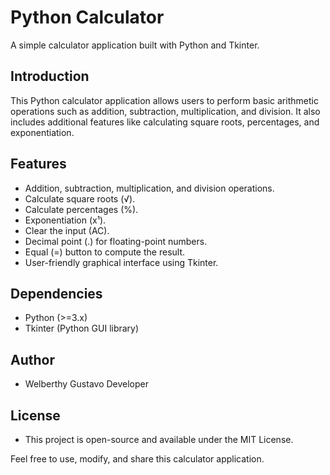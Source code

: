 # Python Calculator

A simple calculator application built with Python and Tkinter.

## Introduction

This Python calculator application allows users to perform basic arithmetic operations such as addition, subtraction, multiplication, and division. It also includes additional features like calculating square roots, percentages, and exponentiation.

## Features

- Addition, subtraction, multiplication, and division operations.
- Calculate square roots (√).
- Calculate percentages (%).
- Exponentiation (x¹).
- Clear the input (AC).
- Decimal point (.) for floating-point numbers.
- Equal (=) button to compute the result.
- User-friendly graphical interface using Tkinter.

## Dependencies
 - Python (>=3.x)
 - Tkinter (Python GUI library)

## Author

 - Welberthy Gustavo Developer

## License
 - This project is open-source and available under the MIT License.

Feel free to use, modify, and share this calculator application.
